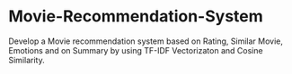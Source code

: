 # Movie-Recommendation-System
Develop a Movie recommendation system based on Rating, Similar Movie, Emotions and on Summary by using  TF-IDF Vectorizaton and Cosine Similarity.
